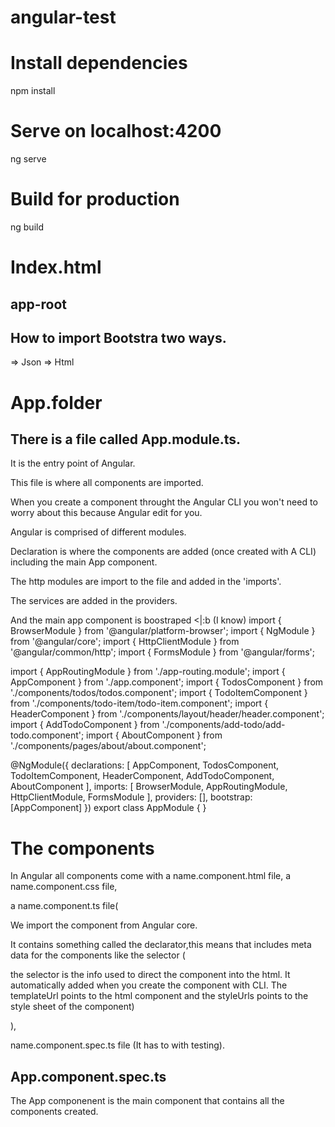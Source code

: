 # angular-test

# Install dependencies
npm install

# Serve on localhost:4200
ng serve

# Build for production
ng build

# Index.html

## app-root

## How to import Bootstra two ways.
=> Json
=> Html

# App.folder

## There is a file called App.module.ts.

It is the entry point of Angular.

This file is where all components are imported.

When you create a component throught the Angular CLI you won't need to worry about this because Angular edit for you.

Angular is comprised of different modules.

Declaration is where the components are added (once created with A CLI) including the main App component.

The http modules are import to the file and added in the 'imports'.

The services are added in the providers.

And the main app component is boostraped <|:b (I know)
import { BrowserModule } from '@angular/platform-browser';
import { NgModule } from '@angular/core';
import { HttpClientModule } from '@angular/common/http';
import { FormsModule } from '@angular/forms';

import { AppRoutingModule } from './app-routing.module';
import { AppComponent } from './app.component';
import { TodosComponent } from './components/todos/todos.component';
import { TodoItemComponent } from './components/todo-item/todo-item.component';
import { HeaderComponent } from './components/layout/header/header.component';
import { AddTodoComponent } from './components/add-todo/add-todo.component';
import { AboutComponent } from './components/pages/about/about.component';

@NgModule({
  declarations: [
    AppComponent,
    TodosComponent,
    TodoItemComponent,
    HeaderComponent,
    AddTodoComponent,
    AboutComponent
  ],
  imports: [
    BrowserModule,
    AppRoutingModule,
    HttpClientModule,
    FormsModule
  ],
  providers: [],
  bootstrap: [AppComponent]
})
export class AppModule { }

# The components


In Angular all components come with a name.component.html file, a name.component.css file, 

a name.component.ts file(

We import the component from Angular core.

It contains something called the declarator,this means that includes meta data for the components like the selector (

the selector is the info used to direct the component into the html. It automatically added when you create the component with CLI. The templateUrl points to the html component and the styleUrls points to the style sheet of the component)
  
  ),
  
  name.component.spec.ts file (It has to with testing).



## App.component.spec.ts

The App componenent is the main component that contains all the components created. 























